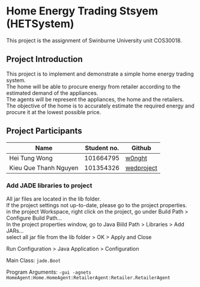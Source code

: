# Home Energy Trading Stsyem (HETSystem)
This project is the assignment of Swinburne University unit COS30018.

## Project Introduction
This project is to implement and demonstrate a simple home energy trading system. </br>
The home will be able to procure energy from retailer according to the estimated demand of the appliances. </br>
The agents will be represent the appliances, the home and the retailers.</br>
The objective of the home is to accurately estimate the required energy and procure it at the lowest possible price.</br>

## Project Participants
| Name                  | Student no.    |                     Github                   |
| --------------------- | -------------- |----------------------------------------------|
| Hei Tung Wong         |    101664795   | [w0nght](https://github.com/w0nght)          |
| Kieu Que Thanh Nguyen |    101354326   | [wedproject](https://github.com/wedproject)  |

### Add JADE libraries to project
All jar files are located in the lib folder.  </br>
If the project settings not up-to-date, please go to the project properties. </br>
in the project Workspace, right click on the project, go under Build Path > Configure Build Path... </br>
In the project properties window, go to Java Biild Path > Libraries > Add JARs... </br>
select all jar file from the lib folder > OK > Apply and Close  </br>

Run Configuration > Java Application > Configuration

Main Class: `jade.Boot`

Program Arguments: `-gui -agnets HomeAgent:Home.HomeAgent:RetailerAgent:Retailer.RetailerAgent`
